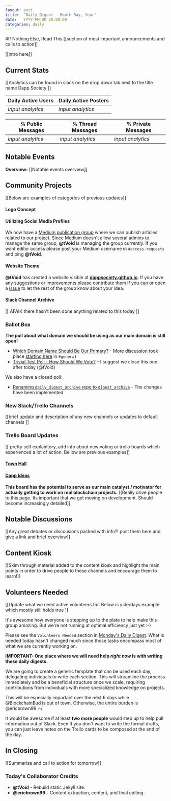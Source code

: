 ```yaml
---
layout: post
title:  "Daily Digest - Month Day, Year"
date:   YYYY-MM-DD 20:00:00
categories: daily
---
```

#If Nothing Else, Read This
[[section of most important announcements and calls to action]]

[[intro here]]

## Current Stats
[[Analytics can be found in slack on the drop down tab next to the title name Dapp Society ]]

| Daily Active Users | Daily Active Posters|
|--------------------|---------------------|
| *Input analytics*  | *input analytics*   |

| % Public Messages | % Thread Messages | % Private Messages |
|-------------------|-------------------|--------------------|
| *input analytics* | *input analytics* | *input analytics*  |


## Notable Events
**Overview:**
[[Notable events overview]]

## Community Projects
[[Below are examples of categories of previous updates]]

#### Logo Concept


#### Utilizing Social Media Profiles
We now have a [Medium publication group](https://medium.com/dappsociety) where we can publish articles related to our project. Since Medium doesn't allow several admins to manage the same group, __@tVoid__ is managing the group currently. If you want editor access please post your Medium username in `#access-requests` and ping __@tVoid__.

#### Website Theme
__@tVoid__ has created a website visible at [**dappsociety.github.io**](https://dappsociety.github.io). If you have any suggestions or improvements please contribute them if you can or open a [issue](https://github.com/DappSociety/dappsociety.github.io/issues) to let the rest of the group know about your idea.

#### Slack Channel Archive
[[ AFAIK there hasn't been done anything related to this today ]]

### Ballot Box
**The poll about what domain we should be using as our main domain is still open!**
* [Which Domain Name Should Be Our Primary?](https://dappsociety.slack.com/archives/C94SG4VK7/p1517938181000786) - More discussion took place [starting here](https://dappsociety.slack.com/archives/C93CZR93K/p1517992036000361) in `#general`
* [Trivial Test Poll - How Should We Vote?](https://dappsociety.slack.com/archives/C94SG4VK7/p1517938181000786) - I suggest we close this one after today (@tVoid)

We also have a closed poll:
* [Renaming `daily_digest_archive` repo to `digest_archive`](https://dappsociety.slack.com/archives/C94SG4VK7/p1518037202000457) - The changes have been implemented

### New  Slack/Trello Channels
[[brief update and description of any new channels or updates to default channels ]]

### Trello Board Updates
[[ pretty self explanitory, add info about new voting or trollo boards which experienced a lot of action. Bellow are previous examples]]

#### [Town Hall](https://trello.com/b/Gpm7rwac/town-hall)

#### [Dapp Ideas](https://trello.com/b/UNFkVdpL/dapp-ideas)
**This board has the potential to serve as our main catalyst / motivator for actually getting to work on real blockchain projects.**
[[Really drive people to this page. Its important that we get moving on development. Should become increasingly detailed]]


## Notable Discussions
[[Any great debates or disccusions packed with info?! post them here and give a link and brief overview]]

## Content Kiosk
[[Skim through material added to the content kiosk and highlight the main points in order to drive people to these channels and encourage them to learn!]]

## Volunteers Needed
[[Update what we need active volunteers for. Below is ysterdays example which mostly still holds true ]]

It's awesome how everyone is stepping up to the plate to help make this group amazing. But we're not running at optimal efficiency just yet :-)

Please see the `Volunteers Needed` section in [Monday's Daily Digest](https://dappsociety.github.io/daily_digest_archive/daily/2018/02/05/daily-digest.html). What is needed today hasn't changed much since those tasks encompass most of what we are currently working on.

**IMPORTANT: One place where we will need help _right now_ is with writing these daily digests.**

We are going to create a generic template that can be used each day, delegating individuals to write each section. This will streamline the process immediately and be a beneficial structure once we scale, requiring contributions from individuals with more specialized knowledge on projects.

This will be especially important over the next 6 days while @BlockchainBud is out of town. Otherwise, the entire burden is @ericbrown99 :-/

It would be awesome if at least **two more people** would step up to help pull information out of Slack. Even if you don't want to write the formal drafts, you can just leave notes on the Trello cards to be composed at the end of the day.

## In Closing
[[Summarize and call to action for tomorrow]]

### Today's Collaborator Credits
* __@tVoid__ - Rebuild static Jekyll site.
* __@ericbrown99__ - Content extraction, content, and final editing.
